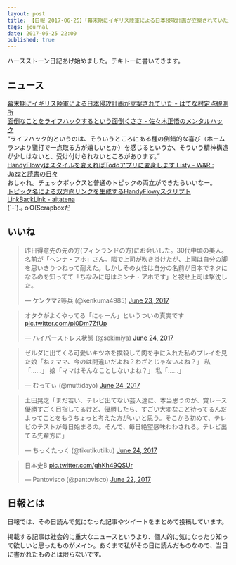 ```yaml
---
layout: post
title: 【日報 2017-06-25】「幕末期にイギリス陸軍による日本侵攻計画が立案されていた」他
tags: journal
date: 2017-06-25 22:00
published: true
---
```

ハースストーン日記あげ始めました。テキトーに書いてきます。

## ニュース

<div class="news"><a href="http://hatebu.me/entry/2017/06/25/170034" target="_blank">幕末期にイギリス陸軍による日本侵攻計画が立案されていた - はてな村定点観測所</a>
<div class="newscomme"></div>
</div>

<div class="news"><a href="http://nokiba.hatenablog.jp/entry/2017/06/25/123520" target="_blank">面倒なことをライフハックするという面倒くささ - 佐々木正悟のメンタルハック</a>
<div class="newscomme">“ライフハック的というのは、そういうところにある種の倒錯的な喜び（ホームランより犠打で一点取る方が嬉しいとか）を感じるというか、そういう精神構造が少しはないと、受け付けられないところがあります。”
</div>
</div>

<div class="news"><a href="http://d.hatena.ne.jp/wineroses/20170625/p1" target="_blank">HandyFlowyはスタイルを変えればTodoアプリに変身します Listy - W&R : Jazzと読書の日々</a>
<div class="newscomme">おしゃれ。チェックボックスと普通のトピックの両立ができたらいいなー。
</div>
</div>

<div class="news"><a href="http://aita.hateblo.jp/entry/LinkBackLink" target="_blank">トピック名による双方向リンクを生成するHandyFlowyスクリプトLinkBackLink - aitatena</a>
<div class="newscomme">(´-`).｡ｏO(Scrapboxだ
</div>
</div>


## いいね

 <blockquote class="twitter-tweet"><p lang="ja" dir="ltr">昨日得意先の先の方(フィンランドの方)にお会いした。30代中頃の美人。名前が「ヘンナ・アホ」さん。隣で上司が吹き掛けたが、上司は自分の脚を思いきりつねって耐えた。しかしその女性は自分の名前が日本でネタになるのを知ってて「ちなみに母はミンナ・アホです」と被せ上司は撃沈した。</p>&mdash; ケンクマ2等兵 (@kenkuma4985) <a href="https://twitter.com/kenkuma4985/status/878368565409206272">June 23, 2017</a></blockquote>
<script async src="//platform.twitter.com/widgets.js" charset="utf-8"></script> 
 
 
<blockquote class="twitter-tweet"><p lang="ja" dir="ltr">オタクがよくやってる「にゃーん」というついの真実です <a href="https://t.co/pi0Dm7ZfUp">pic.twitter.com/pi0Dm7ZfUp</a></p>&mdash; ハイパーストレス状態 (@sekimiya) <a href="https://twitter.com/sekimiya/status/878431484079620096">June 24, 2017</a></blockquote>
<script async src="//platform.twitter.com/widgets.js" charset="utf-8"></script> 
 
 
<blockquote class="twitter-tweet"><p lang="ja" dir="ltr">ゼルダに出てくる可愛いキツネを撲殺して肉を手に入れた私のプレイを見た娘「ねぇママ、今のは間違いだよね？わざとじゃないよね？」 
私「……」 
娘「ママはそんなことしないよね？」 
私「……」</p>&mdash; むってぃ (@muttidayo) <a href="https://twitter.com/muttidayo/status/878531807314034689">June 24, 2017</a></blockquote>
<script async src="//platform.twitter.com/widgets.js" charset="utf-8"></script> 
 
 
<blockquote class="twitter-tweet"><p lang="ja" dir="ltr">土田晃之「まだ若い、テレビ出てない芸人達に、本当思うのが、賞レース優勝すごく目指してるけど、優勝したら、すごい大変なこと待ってるんだよってことをもうちょっと考えた方がいいと思う。そこから初めて、テレビのテストが毎日始まるの。そんで、毎日絶望感味わわされる。テレビ出てる先輩方に」</p>&mdash; ちっくたっく (@tikutikutiiku) <a href="https://twitter.com/tikutikutiiku/status/878750400920174592">June 24, 2017</a></blockquote>
<script async src="//platform.twitter.com/widgets.js" charset="utf-8"></script> 
 
 
<blockquote class="twitter-tweet"><p lang="ja" dir="ltr">日本史B <a href="https://t.co/ghKh49QSUr">pic.twitter.com/ghKh49QSUr</a></p>&mdash; Pantovisco (@pantovisco) <a href="https://twitter.com/pantovisco/status/877820366890057728">June 22, 2017</a></blockquote>
<script async src="//platform.twitter.com/widgets.js" charset="utf-8"></script> 
 

## 日報とは

日報では、その日読んで気になった記事やツイートをまとめて投稿しています。

掲載する記事は社会的に重大なニュースというより、個人的に気になったり知って欲しいと思ったものがメイン。あくまで私がその日に読んだものなので、当日に書かれたものとは限らないです。